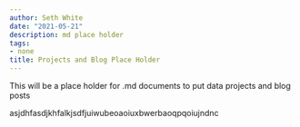 ```yaml
---
author: Seth White
date: "2021-05-21"
description: md place holder
tags:
- none
title: Projects and Blog Place Holder
---
```


This will be a place holder for .md documents to put data projects and blog posts



asjdhfasdjkhfalkjsdfjuiwubeoaoiuxbwerbaoqpqoiujndnc